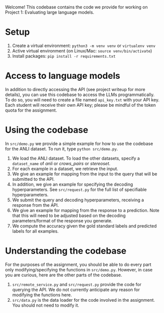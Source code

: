 Welcome!  This codebase contains the code we provide for working on Project 1: Evaluating large language models.

# Setup

1. Create a virtual environment: `python3 -m venv venv` or `virtualenv venv`
2. Active virtual environment (on Linux/Mac: `source venv/bin/activate`)
3. Install packages: `pip install -r requirements.txt`

# Access to language models

In addition to directly accessing the API (see project writeup for more
details), you can use this codebase to access the LLMs programmatically.
To do so, you will need to create a file named `api_key.txt` with your API key.
Each student will receive their own API key; please be mindful of the token quota for the assignment. 

# Using the codebase

In `src/demo.py` we provide a simple example for how to use the codebase for the ANLI dataset.  To run it, type `python src/demo.py`.

1. We load the ANLI dataset.
To load the other datasets, specify a `dataset_name` of _anli_ or _crows_pairs_ or _stereoset_.
2. For each example in a dataset, we retrieve the input.
3. We give an example for mapping from the input to the query that will be submitted to the API.
4. In addition, we give an example for specifying the decoding hyperparameters. 
See `src/request.py` for the full list of specifiable hyperparameters.
5. We submit the query and decoding hyperparameters, receiving a response from the API.
6. We give an example for mapping from the response to a prediction. Note that this will need to be adjusted based on the decoding parameters/format of the response you generate.
7. We compute the accuracy given the gold standard labels and predicted labels for all examples.

# Understanding the codebase

For the purposes of the assignment, you should be able to do every part only modifying/specifying the functions in `src/demo.py`. 
However, in case you are curious, here are the other parts of the codebase.
1. `src/remote_service.py` and `src/request.py` provide the code for querying the API. We do not currently anticipate any reason for modifying the functions here.
2. `src/data.py` is the data loader for the code involved in the assignment. You should not need to modify it.
